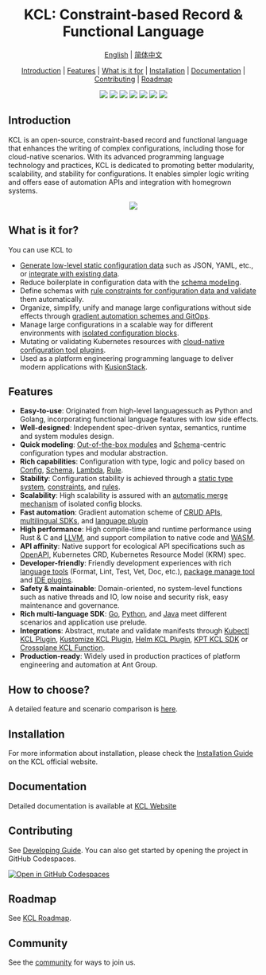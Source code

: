 <h1 align="center">KCL: Constraint-based Record & Functional Language</h1>

<p align="center">
<a href="./README.md">English</a> | <a href="./README-zh.md">简体中文</a>
</p>
<p align="center">
<a href="#introduction">Introduction</a> | <a href="#features">Features</a> | <a href="#what-is-it-for">What is it for</a> | <a href="#installation">Installation</a> | <a href="#documentation">Documentation</a> | <a href="#contributing">Contributing</a> | <a href="#roadmap">Roadmap</a>
</p>

<p align="center">
  <img src="https://github.com/kcl-lang/kcl/workflows/release/badge.svg">
  <img src="https://img.shields.io/badge/PRs-welcome-brightgreen.svg?style=flat-square">
  <img src="https://coveralls.io/repos/github/kcl-lang/kcl/badge.svg">
  <img src="https://img.shields.io/github/release/kcl-lang/kcl.svg">
  <img src="https://img.shields.io/github/license/kcl-lang/kcl.svg">
  <a href="https://www.bestpractices.dev/projects/7867"><img src="https://www.bestpractices.dev/projects/7867/badge"></a>
  <img src="https://img.shields.io/github/downloads/kcl-lang/kcl/total?label=Github%20downloads&logo=github">
</p>

## Introduction

KCL is an open-source, constraint-based record and functional language that enhances the writing of complex configurations, including those for cloud-native scenarios. With its advanced programming language technology and practices, KCL is dedicated to promoting better modularity, scalability, and stability for configurations. It enables simpler logic writing and offers ease of automation APIs and integration with homegrown systems.

<p align="center">
  <img src="https://kcl-lang.io/img/registry-and-ide.png">
</p>

## What is it for?

You can use KCL to

+ [Generate low-level static configuration data](https://kcl-lang.io/docs/user_docs/guides/configuration) such as JSON, YAML, etc., or [integrate with existing data](https://kcl-lang.io/docs/user_docs/guides/data-integration).
+ Reduce boilerplate in configuration data with the [schema modeling](https://kcl-lang.io/docs/user_docs/guides/schema-definition).
+ Define schemas with [rule constraints for configuration data and validate](https://kcl-lang.io/docs/user_docs/guides/validation) them automatically.
+ Organize, simplify, unify and manage large configurations without side effects through [gradient automation schemes and GitOps](https://kcl-lang.io/docs/user_docs/guides/automation).
+ Manage large configurations in a scalable way for different environments with [isolated configuration blocks](https://kcl-lang.io/docs/reference/lang/tour#config-operations).
+ Mutating or validating Kubernetes resources with [cloud-native configuration tool plugins](https://kcl-lang.io/docs/user_docs/guides/working-with-k8s/).
+ Used as a platform engineering programming language to deliver modern applications with [KusionStack](https://kusionstack.io).

## Features

+ **Easy-to-use**: Originated from high-level languages ​​such as Python and Golang, incorporating functional language features with low side effects.
+ **Well-designed**: Independent spec-driven syntax, semantics, runtime and system modules design.
+ **Quick modeling**: [Out-of-the-box modules](https://artifacthub.io/packages/search?org=kcl&sort=relevance&page=1) and [Schema](https://kcl-lang.io/docs/reference/lang/tour#schema)-centric configuration types and modular abstraction.
+ **Rich capabilities**: Configuration with type, logic and policy based on [Config](https://kcl-lang.io/docs/reference/lang/tour#config-operations), [Schema](https://kcl-lang.io/docs/reference/lang/tour#schema), [Lambda](https://kcl-lang.io/docs/reference/lang/tour#function), [Rule](https://kcl-lang.io/docs/reference/lang/tour#rule).
+ **Stability**: Configuration stability is achieved through a [static type system](https://kcl-lang.io/docs/reference/lang/tour/#type-system), [constraints](https://kcl-lang.io/docs/reference/lang/tour/#validation), and [rules](https://kcl-lang.io/docs/reference/lang/tour#rule).
+ **Scalability**: High scalability is assured with an [automatic merge mechanism](https://kcl-lang.io/docs/reference/lang/tour/#-operators-1) of isolated config blocks.
+ **Fast automation**: Gradient automation scheme of [CRUD APIs](https://kcl-lang.io/docs/reference/lang/tour/#kcl-cli-variable-override), [multilingual SDKs](https://kcl-lang.io/docs/reference/xlang-api/overview), and [language plugin](https://github.com/kcl-lang/kcl-plugin)
+ **High performance**: High compile-time and runtime performance using Rust & C and [LLVM](https://llvm.org/), and support compilation to native code and [WASM](https://webassembly.org/).
+ **API affinity**: Native support for ecological API specifications such as [OpenAPI](https://github.com/kcl-lang/kcl-openapi), Kubernetes CRD, Kubernetes Resource Model (KRM) spec.
+ **Developer-friendly**: Friendly development experiences with rich [language tools](https://kcl-lang.io/docs/tools/cli/kcl/) (Format, Lint, Test, Vet, Doc, etc.), [package manage tool](https://github.com/kcl-lang/kpm) and [IDE plugins](https://github.com/kcl-lang/vscode-kcl).
+ **Safety & maintainable**: Domain-oriented, no system-level functions such as native threads and IO, low noise and security risk, easy maintenance and governance.
+ **Rich multi-language SDK**: [Go](https://github.com/kcl-lang/kcl-go), [Python](https://github.com/kcl-lang/kcl-py), and [Java](https://github.com/kcl-lang/kcl-java) meet different scenarios and application use prelude.
+ **Integrations**: Abstract, mutate and validate manifests through [Kubectl KCL Plugin](https://github.com/kcl-lang/kubectl-kcl), [Kustomize KCL Plugin](https://github.com/kcl-lang/kustomize-kcl), [Helm KCL Plugin](https://github.com/kcl-lang/helm-kcl), [KPT KCL SDK](https://github.com/kcl-lang/kpt-kcl) or [Crossplane KCL Function](https://github.com/kcl-lang/crossplane-kcl).
+ **Production-ready**: Widely used in production practices of platform engineering and automation at Ant Group.

## How to choose?

A detailed feature and scenario comparison is [here](https://kcl-lang.io/docs/user_docs/getting-started/intro).

## Installation

For more information about installation, please check the [Installation Guide](https://kcl-lang.io/docs/user_docs/getting-started/install/) on the KCL official website.

## Documentation

Detailed documentation is available at [KCL Website](https://kcl-lang.io/)

## Contributing

See [Developing Guide](./docs/dev_guide/1.about_this_guide.md). You can also get started by opening the project in GitHub Codespaces.

[![Open in GitHub Codespaces](https://github.com/codespaces/badge.svg)](https://codespaces.new/kcl-lang/kcl)

## Roadmap

See [KCL Roadmap](https://github.com/kcl-lang/kcl/issues/882).

## Community

See the [community](https://github.com/kcl-lang/community) for ways to join us.
